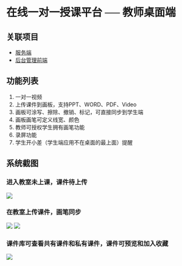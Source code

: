 # 在线一对一授课平台 ── 教师桌面端
## 关联项目
- [服务端](https://github.com/Kimentanm/mf-edu-server)
- [后台管理前端](https://github.com/Kimentanm/mf-edu-admin)

## 功能列表
1. 一对一视频
2. 上传课件到画板，支持PPT、WORD、PDF、Video
3. 画板可涂写、擦除、撤销、标记，可直接同步到学生端
4. 画板画笔可定义线宽、颜色
5. 教师可授权学生拥有画笔功能
6. 录屏功能
7. 学生开小差（学生端应用不在桌面的最上面）提醒

## 系统截图
### 进入教室未上课，课件待上传
![](https://cdn.jsdelivr.net/gh/kimentanm/image-store/img/202109090042738.png)

### 在教室上传课件，画笔同步
![](https://cdn.jsdelivr.net/gh/kimentanm/image-store/img/202109090049288.png)
![](https://cdn.jsdelivr.net/gh/kimentanm/image-store/img/202109090053321.png)

### 课件库可查看共有课件和私有课件，课件可预览和加入收藏
![](https://cdn.jsdelivr.net/gh/kimentanm/image-store/img/202109090058004.png)
